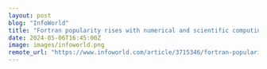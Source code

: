 ```yaml
---
layout: post
blog: "InfoWorld"
title: "Fortran popularity rises with numerical and scientific computing"
date: 2024-05-06T16:45:00Z
image: images/infoworld.png
remote_url: "https://www.infoworld.com/article/3715346/fortran-popularity-rises-with-numerical-and-scientific-computing.html#tk.rss_applicationdevelopment"
---
```


